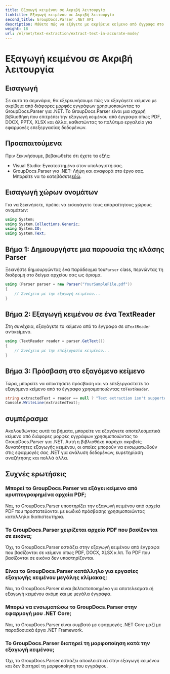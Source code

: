 ```yaml
---
title: Εξαγωγή κειμένου σε Ακριβή λειτουργία
linktitle: Εξαγωγή κειμένου σε Ακριβή λειτουργία
second_title: GroupDocs.Parser .NET API
description: Μάθετε πώς να εξάγετε με ακρίβεια κείμενο από έγγραφα στο .NET χρησιμοποιώντας το GroupDocs.Parser για απρόσκοπτη επεξεργασία δεδομένων.
weight: 18
url: /el/net/text-extraction/extract-text-in-accurate-mode/
---
```


# Εξαγωγή κειμένου σε Ακριβή λειτουργία

## Εισαγωγή
Σε αυτό το σεμινάριο, θα εξερευνήσουμε πώς να εξαγάγετε κείμενο με ακρίβεια από διάφορες μορφές εγγράφων χρησιμοποιώντας το GroupDocs.Parser για .NET. Το GroupDocs.Parser είναι μια ισχυρή βιβλιοθήκη που επιτρέπει την εξαγωγή κειμένου από έγγραφα όπως PDF, DOCX, PPTX, XLSX και άλλα, καθιστώντας το πολύτιμο εργαλείο για εφαρμογές επεξεργασίας δεδομένων.
## Προαπαιτούμενα
Πριν ξεκινήσουμε, βεβαιωθείτε ότι έχετε τα εξής:
- Visual Studio: Εγκατεστημένο στον υπολογιστή σας.
-  GroupDocs.Parser για .NET: Λήψη και αναφορά στο έργο σας. Μπορείτε να το κατεβάσετε[εδώ](https://releases.groupdocs.com/parser/net/).

## Εισαγωγή χώρων ονομάτων
Για να ξεκινήσετε, πρέπει να εισαγάγετε τους απαραίτητους χώρους ονομάτων:
```csharp
using System;
using System.Collections.Generic;
using System.IO;
using System.Text;
```
## Βήμα 1: Δημιουργήστε μια παρουσία της κλάσης Parser
 Ξεκινήστε δημιουργώντας ένα παράδειγμα του`Parser` class, περνώντας τη διαδρομή στο δείγμα αρχείου σας ως όρισμα.
```csharp
using (Parser parser = new Parser("YourSampleFile.pdf"))
{
    // Συνέχεια με την εξαγωγή κειμένου...
}
```
## Βήμα 2: Εξαγωγή κειμένου σε ένα TextReader
 Στη συνέχεια, εξαγάγετε το κείμενο από το έγγραφο σε α`TextReader` αντικείμενο.
```csharp
using (TextReader reader = parser.GetText())
{
    // Συνέχεια με την επεξεργασία κειμένου...
}
```
## Βήμα 3: Πρόσβαση στο εξαγόμενο κείμενο
 Τώρα, μπορείτε να αποκτήσετε πρόσβαση και να επεξεργαστείτε το εξαγόμενο κείμενο από το έγγραφο χρησιμοποιώντας το`TextReader`.
```csharp
string extractedText = reader == null ? "Text extraction isn't supported" : reader.ReadToEnd();
Console.WriteLine(extractedText);
```

## συμπέρασμα
Ακολουθώντας αυτά τα βήματα, μπορείτε να εξαγάγετε αποτελεσματικά κείμενο από διάφορες μορφές εγγράφων χρησιμοποιώντας το GroupDocs.Parser για .NET. Αυτή η βιβλιοθήκη παρέχει ακριβείς δυνατότητες εξαγωγής κειμένου, οι οποίες μπορούν να ενσωματωθούν στις εφαρμογές σας .NET για ανάλυση δεδομένων, ευρετηρίαση αναζήτησης και πολλά άλλα.

## Συχνές ερωτήσεις
### Μπορεί το GroupDocs.Parser να εξάγει κείμενο από κρυπτογραφημένα αρχεία PDF;
Ναι, το GroupDocs.Parser υποστηρίζει την εξαγωγή κειμένου από αρχεία PDF που προστατεύονται με κωδικό πρόσβασης χρησιμοποιώντας κατάλληλα διαπιστευτήρια.
### Το GroupDocs.Parser χειρίζεται αρχεία PDF που βασίζονται σε εικόνα;
Όχι, το GroupDocs.Parser εστιάζει στην εξαγωγή κειμένου από έγγραφα που βασίζονται σε κείμενο όπως PDF, DOCX, XLSX κ.λπ. Τα PDF που βασίζονται σε εικόνα δεν υποστηρίζονται.
### Είναι το GroupDocs.Parser κατάλληλο για εργασίες εξαγωγής κειμένου μεγάλης κλίμακας;
Ναι, το GroupDocs.Parser είναι βελτιστοποιημένο για αποτελεσματική εξαγωγή κειμένου ακόμη και με μεγάλα έγγραφα.
### Μπορώ να ενσωματώσω το GroupDocs.Parser στην εφαρμογή μου .NET Core;
Ναι, το GroupDocs.Parser είναι συμβατό με εφαρμογές .NET Core μαζί με παραδοσιακά έργα .NET Framework.
### Το GroupDocs.Parser διατηρεί τη μορφοποίηση κατά την εξαγωγή κειμένου;
Όχι, το GroupDocs.Parser εστιάζει αποκλειστικά στην εξαγωγή κειμένου και δεν διατηρεί τη μορφοποίηση του εγγράφου.